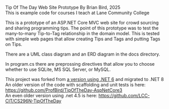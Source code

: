 Tip Of The Day Web Site Prototype
By Brian Bird, 2025  
This is example code for courses I teach at Lane Community College  

This is a prototype of an ASP.NET Core MVC web site for crowd sourcing and sharing programming tips.
The point of this prototype was to test the many-to-many Tip-to-Tag relationship in the domain model. This is tested with simple web pages that allow creating Tips and Tags and putting Tags on Tips.

There are a UML class diagram and an ERD diagram in the docs directory.

In program.cs there are preprossing directives that allow you to choose whether to use SQLite, MS SQL Server, or MySQL.

This project was forked from [a version using .NET 6](https://github.com/ProfBird/TipOfTheDay-AspNet6) and migrated to .NET 8   
An older version of the code with scaffolding and unit tests is here: https://github.com/ProfBird/TipOfTheDay-AspNetCore3  
An even older version using .net 4.5 is here: https://github.com/LCC-CIT/CS296N-TipOfTheDay  
